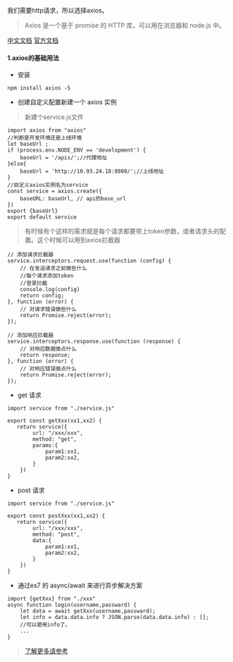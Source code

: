 我们需要http请求，所以选择axios。
> Axios 是一个基于 promise 的 HTTP 库，可以用在浏览器和 node.js 中。

[中文文档](https://www.kancloud.cn/yunye/axios/234845)
[官方文档](https://github.com/axios/axios)

#### 1.axios的基础用法
- 安装

```
npm install axios -S
```
- 创建自定义配置新建一个 axios 实例
> 新建个service.js文件
```
import axios from "axios"
//判断是开发环境还是上线环境
let baseUrl ;
if (process.env.NODE_ENV == 'development') {
    baseUrl = '/apis/';//代理地址
}else{
    baseUrl = 'http://10.93.24.18:8080/';//上线地址
}
//自定义axios实例名为service
const service = axios.create({
    baseURL: baseUrl, // api的base_url
})
export {baseUrl}
export default service
```
> 有时候有个这样的需求就是每个请求都要带上token参数，或者请求头的配置。这个时候可以用到axios拦截器

```
// 添加请求拦截器
service.interceptors.request.use(function (config) {
    // 在发送请求之前做些什么
    //每个请求添加token
    //登录拦截
    console.log(config)
    return config;
}, function (error) {
    // 对请求错误做些什么
    return Promise.reject(error);
});

// 添加响应拦截器
service.interceptors.response.use(function (response) {
    // 对响应数据做点什么
    return response;
}, function (error) {
    // 对响应错误做点什么
    return Promise.reject(error);
});
```

- get 请求

```
import service from "./service.js"

export const getXxx(xx1,xx2) {
   return service({
        url: "/xxx/xxx",
        method: "get",
        params:{
            param1:xx1,
            param2:xx2,
        }
    }) 
}

```

- post 请求

```
import service from "./service.js"

export const postXxx(xx1,xx2) {
   return service({
        url: "/xxx/xxx",
        method: "post",
        data:{
            param1:xx1,
            param2:xx2,
        }
    }) 
}

```
- 通过es7 的 async/await 来进行异步解决方案

```
import {getXxx} from "./xxx"
async function login(username,passward) {
    let data = await getXxx(username,passward);
    let info = data.data.info ? JSON.parse(data.data.info) : [];
    //可以使用info了。
    ...
}
```
> [了解更多请参考](https://segmentfault.com/a/1190000007535316)



